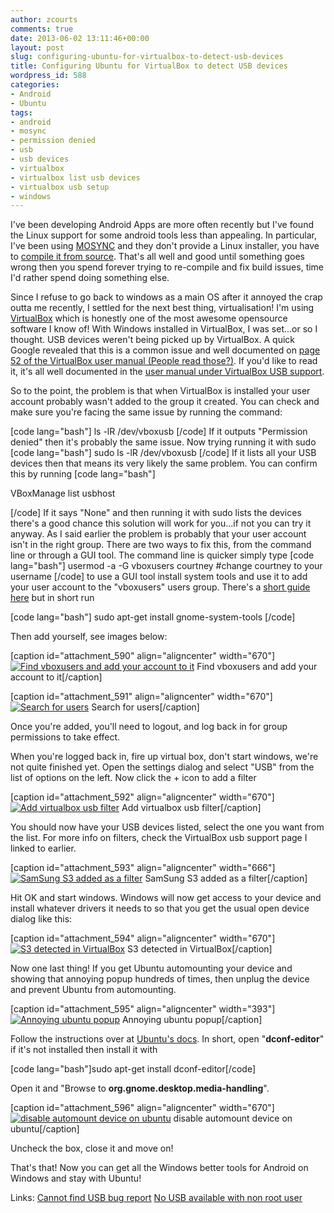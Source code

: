 ```yaml
---
author: zcourts
comments: true
date: 2013-06-02 13:11:46+00:00
layout: post
slug: configuring-ubuntu-for-virtualbox-to-detect-usb-devices
title: Configuring Ubuntu for VirtualBox to detect USB devices
wordpress_id: 588
categories:
- Android
- Ubuntu
tags:
- android
- mosync
- permission denied
- usb
- usb devices
- virtualbox
- virtualbox list usb devices
- virtualbox usb setup
- windows
---
```


I've been developing Android Apps are more often recently but I've found the Linux support for some android tools less than appealing.
In particular, I've been using [MOSYNC](http://www.mosync.com/) and they don't provide a Linux installer, you have to [compile it from source](http://www.mosync.com/docs/sdk/tools/guides/extensions/building-mosync-source-linux/index.html). That's all well and good until something goes wrong then you spend forever trying to re-compile and fix build issues, time I'd rather spend doing something else.

Since I refuse to go back to windows as a main OS after it annoyed the crap outta me recently, I settled for the next best thing, virtualisation! I'm using [VirtualBox](https://www.virtualbox.org/) which is honestly one of the most awesome opensource software I know of! With Windows installed in VirtualBox, I was set...or so I thought. USB devices weren't being picked up by VirtualBox. A quick Google revealed that this is a common issue and well documented on [page 52 of the VirtualBox user manual (People read those?)](https://forums.virtualbox.org/viewtopic.php?f=8&t=45349). If you'd like to read it, it's all well documented in the [user manual under VirtualBox USB support](https://www.virtualbox.org/manual/ch03.html#idp19029008).

So to the point, the problem is that when VirtualBox is installed your user account probably wasn't added to the group it created. You can check and make sure you're facing the same issue by running the command:
<!-- more -->
[code lang="bash"]
ls -lR /dev/vboxusb
[/code]
If it outputs "Permission denied" then it's probably the same issue. Now trying running it with sudo
[code lang="bash"]
sudo ls -lR /dev/vboxusb
[/code]
If it lists all your USB devices then that means its very likely the same problem. You can confirm this by running
[code lang="bash"]

VBoxManage list usbhost

[/code]
If  it says "None" and then running it with sudo lists the devices there's a good chance this solution will work for you...if not you can try it anyway. As I said earlier the problem is probably that your user account isn't in the right group. There are two ways to fix this, from the command line or through a GUI tool. The command line is quicker simply type
[code lang="bash"]
usermod -a -G vboxusers courtney #change courtney to your username
[/code]
to use a GUI tool install system tools and use it to add your user account to the "vboxusers" users group. There's a [short guide here](http://askubuntu.com/a/66727/10273) but in short run

[code lang="bash"]
sudo apt-get install gnome-system-tools
[/code]

Then add yourself, see images below:

[caption id="attachment_590" align="aligncenter" width="670"][![Find vboxusers and add your account to it](http://crlog.files.wordpress.com/2013/06/users-2.png)](http://crlog.files.wordpress.com/2013/06/users-2.png) Find vboxusers and add your account to it[/caption]

[caption id="attachment_591" align="aligncenter" width="670"][![Search for users](http://crlog.files.wordpress.com/2013/06/user-11.png)](http://crlog.files.wordpress.com/2013/06/user-11.png) Search for users[/caption]


Once you're added, you'll need to logout, and log back in for group permissions to take effect.

When you're logged back in, fire up virtual box, don't start windows, we're not quite finished yet. Open the settings dialog and select "USB" from the list of options on the left.
Now click the + icon to add a filter

[caption id="attachment_592" align="aligncenter" width="670"][![Add virtualbox usb filter](http://crlog.files.wordpress.com/2013/06/add-filter.png)](http://crlog.files.wordpress.com/2013/06/add-filter.png) Add virtualbox usb filter[/caption]


You should now have your USB devices listed, select the one you want from the list. For more info on filters, check the VirtualBox usb support page I linked to earlier.

[caption id="attachment_593" align="aligncenter" width="666"][![SamSung S3 added as a filter](http://crlog.files.wordpress.com/2013/06/samsung-filter.png)](http://crlog.files.wordpress.com/2013/06/samsung-filter.png) SamSung S3 added as a filter[/caption]

Hit OK and start windows. Windows will now get access to your device and install whatever drivers it needs to so that you get the usual open device dialog like this:

[caption id="attachment_594" align="aligncenter" width="670"][![S3 detected in VirtualBox](http://crlog.files.wordpress.com/2013/06/windows-ht-9300.png)](http://crlog.files.wordpress.com/2013/06/windows-ht-9300.png) S3 detected in VirtualBox[/caption]

Now one last thing! If you get Ubuntu automounting your device and showing that annoying popup hundreds of times, then unplug the device and prevent Ubuntu from automounting.

[caption id="attachment_595" align="aligncenter" width="393"][![Annoying ubuntu popup](http://crlog.files.wordpress.com/2013/06/annoying-ubuntu-popup.png)](http://crlog.files.wordpress.com/2013/06/annoying-ubuntu-popup.png) Annoying ubuntu popup[/caption]

Follow the instructions over at [Ubuntu's docs](https://help.ubuntu.com/community/Mount/USB). In short, open "**dconf-editor**" if it's not installed then install it with

[code lang="bash"]sudo apt-get install dconf-editor[/code]

Open it and "Browse to **org.gnome.desktop.media-handling**".

[caption id="attachment_596" align="aligncenter" width="670"][![disable automount device on ubuntu](http://crlog.files.wordpress.com/2013/06/disable-automount.png)](http://crlog.files.wordpress.com/2013/06/disable-automount.png) disable automount device on ubuntu[/caption]

Uncheck the box, close it and move on!

That's that! Now you can get all the Windows better tools for Android on Windows and stay with Ubuntu!

Links:
[Cannot find USB bug report](https://www.virtualbox.org/ticket/8978)
[No USB available with non root user](https://www.virtualbox.org/ticket/10087)
